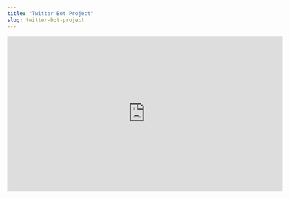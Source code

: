 ```yaml
---
title: "Twitter Bot Project"
slug: twitter-bot-project
---
```




<embed src="https://s3.amazonaws.com/mgwu-misc/MS-17/Slides/Twitter-Bot-Project.pdf" width="640" height="360" type='application/pdf'>